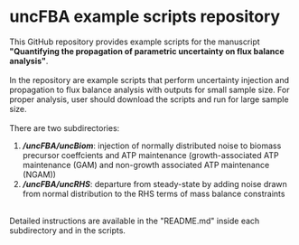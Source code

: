 # uncFBA example scripts repository
This GitHub repository provides example scripts for the manuscript **"Quantifying the propagation of parametric uncertainty on flux balance analysis"**.<br>
<br>
In the repository are example scripts that perform uncertainty injection and propagation to flux balance analysis with outputs for small sample size. For proper analysis, user should download the scripts and run for large sample size.<br>
<br>
There are two subdirectories:
1) ***/uncFBA/uncBiom***: injection of normally distributed noise to biomass precursor coeffcients and ATP maintenance (growth-associated ATP maintenance (GAM) and non-growth associated ATP maintenance (NGAM))
2) ***/uncFBA/uncRHS***: departure from steady-state by adding noise drawn from normal distribution to the RHS terms of mass balance constraints
<br>
Detailed instructions are available in the "README.md" inside each subdirectory and in the scripts.
